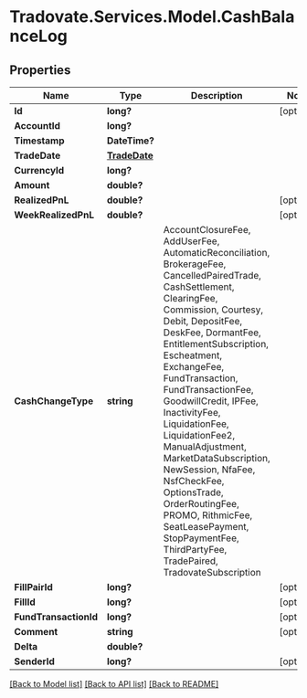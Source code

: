 # Tradovate.Services.Model.CashBalanceLog
## Properties

Name | Type | Description | Notes
------------ | ------------- | ------------- | -------------
**Id** | **long?** |  | [optional] 
**AccountId** | **long?** |  | 
**Timestamp** | **DateTime?** |  | 
**TradeDate** | [**TradeDate**](TradeDate.md) |  | 
**CurrencyId** | **long?** |  | 
**Amount** | **double?** |  | 
**RealizedPnL** | **double?** |  | [optional] 
**WeekRealizedPnL** | **double?** |  | [optional] 
**CashChangeType** | **string** | AccountClosureFee, AddUserFee, AutomaticReconciliation, BrokerageFee, CancelledPairedTrade, CashSettlement, ClearingFee, Commission, Courtesy, Debit, DepositFee, DeskFee, DormantFee, EntitlementSubscription, Escheatment, ExchangeFee, FundTransaction, FundTransactionFee, GoodwillCredit, IPFee, InactivityFee, LiquidationFee, LiquidationFee2, ManualAdjustment, MarketDataSubscription, NewSession, NfaFee, NsfCheckFee, OptionsTrade, OrderRoutingFee, PROMO, RithmicFee, SeatLeasePayment, StopPaymentFee, ThirdPartyFee, TradePaired, TradovateSubscription | 
**FillPairId** | **long?** |  | [optional] 
**FillId** | **long?** |  | [optional] 
**FundTransactionId** | **long?** |  | [optional] 
**Comment** | **string** |  | [optional] 
**Delta** | **double?** |  | 
**SenderId** | **long?** |  | [optional] 

[[Back to Model list]](../README.md#documentation-for-models) [[Back to API list]](../README.md#documentation-for-api-endpoints) [[Back to README]](../README.md)


